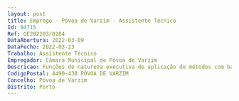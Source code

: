 ```yaml
--- 
layout: post
title: Emprego - Póvoa de Varzim - Assistente Técnico
Id: 94715
Ref: OE202203/0284
DataAbertura: 2022-03-09
DataFecho: 2022-03-23
Trabalho: Assistente Técnico
Empregador: Câmara Municipal de Póvoa de Varzim
Descricao: Funções de natureza executiva de aplicação de métodos com base em processos bem definidos e instruções gerais  executar tarefas em área de fiscalização de sistemas prediais, em cumprimento das normas que atestam a conformidade para a ligação dos sistemas prediais aos sistemas públicos. Poderá ainda exercer funções em área de abastecimento de água de acordo com métodos e processos bem definidos. Poderá ainda utilizar de equipamento de deteção de avarias de água  zelar pelo equipamento de medição de água em zonas de controlo de rede e interpretar dados dos equipamentos de leitura.
CodigoPostal: 4490-438 PÓVOA DE VARZIM
Concelho: Póvoa de Varzim
Distrito: Porto
--- 
```

